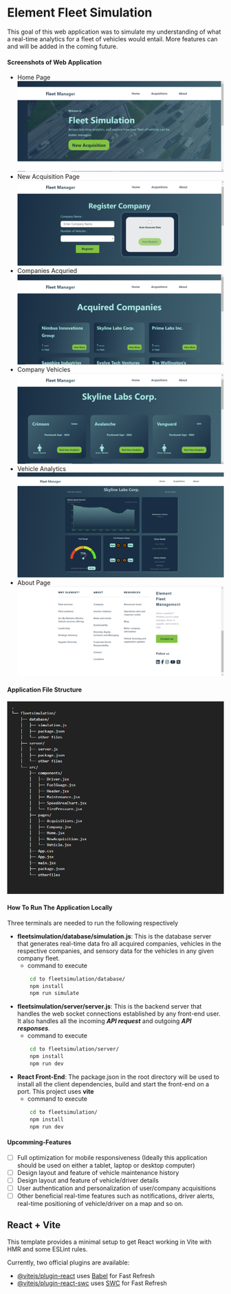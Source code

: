 # Element Fleet Simulation
This goal of this web application was to simulate my understanding of what a real-time analytics for a fleet of vehicles would entail. More features can and will be added in the coming future.

#### Screenshots of Web Application
- Home Page
![Home Page](screenshots/home.PNG "Fleet Manager Home Page")
- New Acquisition Page
![New](screenshots/newacquisition.PNG "New Acquisition Page")
- Companies Acquried
![Companies](screenshots/acquired.PNG "Companies Acquired Page")
- Company Vehicles 
![Vehicles](screenshots/company-vehicles.PNG "Company Vehicles Page")
- Vehicle Analytics 
![Analytics](screenshots/analytics.PNG "Vehicle Analytics Page")
- About Page
![About](screenshots/about.PNG "About Page")

#### Application File Structure
![File Structure](screenshots/filestructure.PNG "About Page")

#### How To Run The Application Locally
Three terminals are needed to run the following respectively
- **fleetsimulation/database/simulation.js**: This is the database server that generates real-time data fro all acquired companies, vehicles in the respective companies, and sensory data for the vehicles in any given company fleet. 
    - command to execute
    ```bash
        cd to fleetsimulation/database/
        npm install
        npm run simulate
    ```
- **fleetsimulation/server/server.js**: This is the backend server that handles the web socket connections established by any front-end user. It also handles all the incoming ***API request*** and outgoing ***API responses***.  
    - command to execute
    ```bash
        cd to fleetsimulation/server/
        npm install
        npm run dev
    ```
- **React Front-End**: The package.json in the root directory will be used to install all the client dependencies, build and start the front-end on a port. This project uses **vite**
    - command to execute
    ```bash
        cd to fleetsimulation/
        npm install
        npm run dev
    ```

#### Upcomming-Features
- [ ] Full optimization for mobile responsiveness (Ideally this application should be used on either a tablet, laptop or desktop computer) 
- [ ] Design layout and feature of vehicle maintenance history
- [ ] Design layout and feature of vehicle/driver details
- [ ] User authentication and personalization of user/company acquisitions
- [ ] Other beneficial real-time features such as notifications, driver alerts, real-time positioning of vehicle/driver on a map and so on.

## React + Vite

This template provides a minimal setup to get React working in Vite with HMR and some ESLint rules.

Currently, two official plugins are available:

- [@vitejs/plugin-react](https://github.com/vitejs/vite-plugin-react/blob/main/packages/plugin-react/README.md) uses [Babel](https://babeljs.io/) for Fast Refresh
- [@vitejs/plugin-react-swc](https://github.com/vitejs/vite-plugin-react-swc) uses [SWC](https://swc.rs/) for Fast Refresh